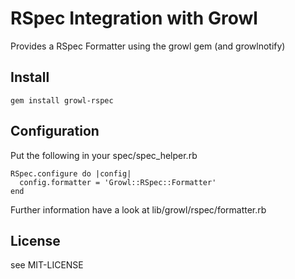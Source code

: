 # RSpec Integration with Growl

Provides a RSpec Formatter using the growl gem (and growlnotify)

## Install

    gem install growl-rspec

## Configuration

Put the following in your spec/spec_helper.rb

    RSpec.configure do |config|
      config.formatter = 'Growl::RSpec::Formatter'
    end

Further information have a look at lib/growl/rspec/formatter.rb

## License

see MIT-LICENSE
